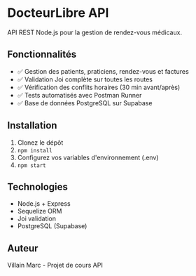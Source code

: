 # DocteurLibre API

API REST Node.js pour la gestion de rendez-vous médicaux.

## Fonctionnalités

- ✅ Gestion des patients, praticiens, rendez-vous et factures
- ✅ Validation Joi complète sur toutes les routes
- ✅ Vérification des conflits horaires (30 min avant/après)
- ✅ Tests automatisés avec Postman Runner
- ✅ Base de données PostgreSQL sur Supabase

## Installation

1. Clonez le dépôt
2. `npm install`
3. Configurez vos variables d'environnement (.env)
4. `npm start`

## Technologies

- Node.js + Express
- Sequelize ORM
- Joi validation
- PostgreSQL (Supabase)

## Auteur

Villain Marc - Projet de cours API
